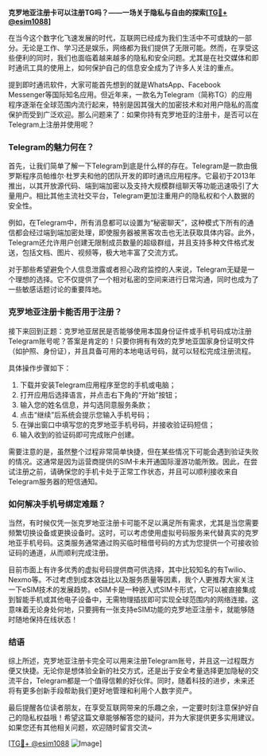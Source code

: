 **克罗地亚注册卡可以注册TG吗？——一场关于隐私与自由的探索[[TG💪+ @esim1088](https://t.me/s/esim1088)]**

在当今这个数字化飞速发展的时代，互联网已经成为我们生活中不可或缺的一部分。无论是工作、学习还是娱乐，网络都为我们提供了无限可能。然而，在享受这些便利的同时，我们也面临着越来越多的隐私和安全问题。尤其是在社交媒体和即时通讯工具的使用上，如何保护自己的信息安全成为了许多人关注的重点。

提到即时通讯软件，大家可能首先想到的就是WhatsApp、Facebook Messenger等国际知名应用。但近年来，一款名为Telegram（简称TG）的应用程序逐渐在全球范围内流行起来，特别是因其强大的加密技术和对用户隐私的高度保护而受到广泛欢迎。那么问题来了：如果你持有克罗地亚的注册卡，是否可以在Telegram上注册并使用呢？

### Telegram的魅力何在？

首先，让我们简单了解一下Telegram到底是什么样的存在。Telegram是一款由俄罗斯程序员帕维尔·杜罗夫和他的团队开发的即时通讯应用程序。它最初于2013年推出，以其开放源代码、端到端加密以及支持大规模群组聊天等功能迅速吸引了大量用户。相比其他主流社交平台，Telegram更加注重用户的隐私权和个人数据的安全性。

例如，在Telegram中，所有消息都可以设置为“秘密聊天”，这种模式下所有的通信都会经过端到端加密处理，即使服务器被黑客攻击也无法获取具体内容。此外，Telegram还允许用户创建无限制成员数量的超级群组，并且支持多种文件格式发送，包括文档、图片、视频等，极大地丰富了交流方式。

对于那些希望避免个人信息泄露或者担心政府监控的人来说，Telegram无疑是一个理想的选择。它不仅提供了一个相对私密的空间来进行日常沟通，同时也成为了一些敏感话题讨论的重要阵地。

### 克罗地亚注册卡能否用于注册？

接下来回到正题：克罗地亚居民是否能够使用本国身份证件或手机号码成功注册Telegram账号呢？答案是肯定的！只要你拥有有效的克罗地亚国家身份证明文件（如护照、身份证），并且具备可用的本地电话号码，就可以轻松完成注册流程。

具体操作步骤如下：
1. 下载并安装Telegram应用程序至您的手机或电脑；
2. 打开应用后选择语言，并点击右下角的“开始”按钮；
3. 输入您的姓名信息，并勾选同意服务条款；
4. 点击“继续”后系统会提示您输入手机号码；
5. 在弹出窗口中填写您的克罗地亚手机号码，并接收验证码短信；
6. 输入收到的验证码即可完成账户创建。

需要注意的是，虽然整个过程非常简单快捷，但在某些情况下可能会遇到验证失败的情况。这通常是因为运营商提供的SIM卡未开通国际漫游功能所致。因此，在尝试注册之前，请确保您的手机卡处于正常工作状态，并且可以顺利接收来自Telegram服务器的短信通知。

### 如何解决手机号绑定难题？

当然，有时候仅凭一张克罗地亚注册卡可能不足以满足所有需求，尤其是当您需要频繁切换设备或更换设备时。这时，可以考虑使用虚拟号码服务来代替真实的克罗地亚手机号码。这类服务通常通过购买临时租借号码的方式为您提供一个可接收验证码的通道，从而顺利完成注册。

目前市面上有许多优秀的虚拟号码提供商可供选择，其中比较知名的有Twilio、Nexmo等。不过考虑到成本效益比以及服务质量等因素，我个人更推荐大家关注一下eSIM技术的发展趋势。eSIM卡是一种嵌入式SIM卡形式，它可以被直接集成到智能手机或其他电子设备中，无需物理插拔即可实现全球范围内的网络连接。这意味着无论身处何地，只要拥有一张支持eSIM功能的克罗地亚注册卡，就能够随时随地保持在线状态！

### 结语

综上所述，克罗地亚注册卡完全可以用来注册Telegram账号，并且这一过程既方便又快捷。无论你是想体验全新的社交方式，还是出于安全考量选择更加隐秘的交流平台，Telegram都是一个值得信赖的好伙伴。同时，随着科技的进步，未来还将有更多创新手段帮助我们更好地管理和利用个人数字资产。

最后提醒各位读者朋友，在享受互联网带来的乐趣之余，一定要时刻注意保护好自己的隐私权益哦！希望这篇文章能够解答您的疑问，并为大家提供更多实用建议。如果您还有其他相关问题，欢迎随时留言交流~

[[TG💪+ @esim1088](https://t.me/s/esim1088) ![Image](https://i.postimg.cc/4NQfJmqS/Snipaste-2025-05-13-00-14-12.png)]